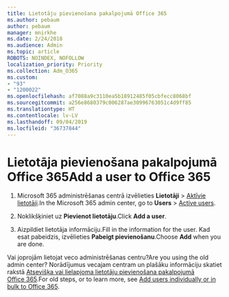 ```yaml
---
title: Lietotāju pievienošana pakalpojumā Office 365
ms.author: pebaum
author: pebaum
manager: mnirkhe
ms.date: 2/24/2018
ms.audience: Admin
ms.topic: article
ROBOTS: NOINDEX, NOFOLLOW
localization_priority: Priority
ms.collection: Adm_O365
ms.custom:
- "93"
- "1200022"
ms.openlocfilehash: af7088a9c3110ea5b18912485f05cbfecc8068bf
ms.sourcegitcommit: a256e8680379c006287ae30996763051c4d9ff85
ms.translationtype: HT
ms.contentlocale: lv-LV
ms.lasthandoff: 09/04/2019
ms.locfileid: "36737844"
---
```

# <a name="add-a-user-to-office-365"></a><span data-ttu-id="940f7-102">Lietotāja pievienošana pakalpojumā Office 365</span><span class="sxs-lookup"><span data-stu-id="940f7-102">Add a user to Office 365</span></span>

1. <span data-ttu-id="940f7-103">Microsoft 365 administrēšanas centrā izvēlieties **Lietotāji** >  [Aktīvie lietotāji](https://admin.microsoft.com/Adminportal/Home?source=applauncher#/users).</span><span class="sxs-lookup"><span data-stu-id="940f7-103">In the Microsoft 365 admin center, go to **Users** >  [Active users](https://admin.microsoft.com/Adminportal/Home?source=applauncher#/users).</span></span>

2. <span data-ttu-id="940f7-104">Noklikšķiniet uz **Pievienot lietotāju**.</span><span class="sxs-lookup"><span data-stu-id="940f7-104">Click **Add a user**.</span></span>

3. <span data-ttu-id="940f7-105">Aizpildiet lietotāja informāciju.</span><span class="sxs-lookup"><span data-stu-id="940f7-105">Fill in the information for the user.</span></span> <span data-ttu-id="940f7-106">Kad esat pabeidzis, izvēlieties **Pabeigt pievienošanu**.</span><span class="sxs-lookup"><span data-stu-id="940f7-106">Choose **Add** when you are done.</span></span>

<span data-ttu-id="940f7-107">Vai joprojām lietojat veco administrēšanas centru?</span><span class="sxs-lookup"><span data-stu-id="940f7-107">Are you using the old admin center?</span></span> <span data-ttu-id="940f7-108">Norādījumus vecajam centram un plašāku informāciju skatiet rakstā [Atsevišķa vai lielapjoma lietotāju pievienošana pakalpojumā Office 365](https://docs.microsoft.com/office365/admin/add-users/add-users).</span><span class="sxs-lookup"><span data-stu-id="940f7-108">For old steps, or to learn more, see [ Add users individually or in bulk to Office 365](https://docs.microsoft.com/office365/admin/add-users/add-users).</span></span>
  